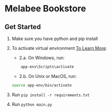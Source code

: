 # Melabee Bookstore

## Get Started

1.  Make sure you have python and pip install

2.  To activate virtual environment [To Learn More](https://docs.python.org/3/library/venv.html):

    -   2.a. On Windows, run:

    ```bash
        app-env\Scripts\activate
    ```

    -   2.b. On Unix or MacOS, run:

    ```bash
    source app-env/bin/activate
    ```

3.  Run `pip install -r requirements.txt`

4.  Run `python main.py`

